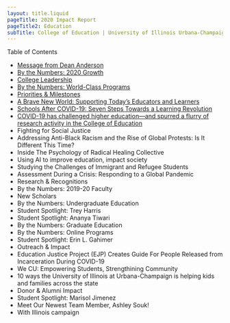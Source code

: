 ```yaml
---
layout: title.liquid
pageTitle: 2020 Impact Report
pageTitle2: Education
subTitle: College of Education | University of Illinois Urbana-Champaign
---
```

Table of Contents

* [Message from Dean Anderson](message-from-dean-anderson)
* [By the Numbers: 2020 Growth](2020-growth)
* [College Leadership](college-leadership)
* [By the Numbers: World-Class Programs](world-class-programs)
* [Priorities & Milestones](priorities-milestones)
* [A Brave New World: Supporting Today’s Educators and Learners](a-brave-new-world)
* [Schools After COVID-19: Seven Steps Towards a Learning Revolution](schools-after-covid-19)
* [COVID-19 has challenged higher education—and spurred a flurry of research activity in the College of Education](covid-19)
* Fighting for Social Justice
* Addressing Anti-Black Racism and the Rise of Global Protests: Is It Different This Time?
* Inside The Psychology of Radical Healing Collective
* Using AI to improve education, impact society
* Studying the Challenges of Immigrant and Refugee Students
* Assessment During a Crisis: Responding to a Global Pandemic
* Research & Recognitions
* By the Numbers: 2019-20 Faculty
* New Scholars
* By the Numbers: Undergraduate Education
* Student Spotlight: Trey Harris
* Student Spotlight: Ananya Tiwari
* By the Numbers: Graduate Education
* By the Numbers: Online Programs
* Student Spotlight: Erin L. Gahimer
* Outreach & Impact
* Education Justice Project (EJP) Creates Guide For People Released from Incarceration During COVID-19
* We CU: Empowering Students, Strengthining Community
* 10 ways the University of Illinois at Urbana-Champaign is helping kids and families across the state
* Donor & Alumni Impact
* Student Spotlight: Marisol Jimenez
* Meet Our Newest Team Member, Ashley Souk!
* With Illinois campaign
